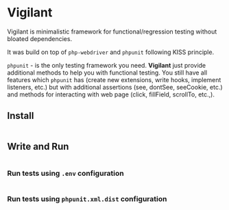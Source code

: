 # Vigilant


Vigilant is minimalistic framework for functional/regression testing without bloated dependencies.

It was build on top of `php-webdriver` and `phpunit` following KISS principle.

`phpunit` - is the only testing framework you need. **Vigilant** just provide additional methods to help you with functional testing.
You still have all features which `phpunit` has (create new extensions, write hooks, implement listeners, etc.)
but with additional assertions (see, dontSee, seeCookie, etc.) and methods for interacting with web page (click, fillField,
scrollTo, etc.,).

## Install
```shell
```

## Write and Run

```shell
```

### Run tests using `.env` configuration
```shell
```

### Run tests using `phpunit.xml.dist` configuration
```shell
```
